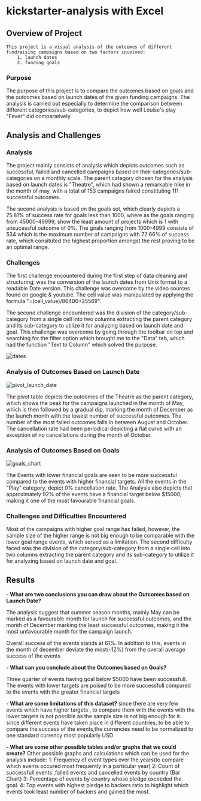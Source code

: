 # kickstarter-analysis with Excel
	
## Overview of Project

	This project is a visual analysis of the outcomes of different fundraising campaigns based on two factors involved:
		1. launch dates
		2. funding goals

### Purpose

The purpose of this project is to compare the outcomes based on goals and the outcomes based on launch dates of the given funding campaigns. The analysis is carried out especially to determine the comparison between different categories/sub-categories, to depict how well Louise's play "Fever" did comparatively.
	
## Analysis and Challenges

### Analysis

The project mainly consists of analysis which depicts outcomes such as successful, failed and cancelled campaigns based on their categories/sub-categories on a monthly scale.
The parent category chosen for the analysis based on launch dates is "Theatre", which had shown a remarkable hike in the month of may, with a total of 153 campaigns faired constituting 111 successful outcomes.

The second analysis is based on the goals set, which clearly depicts a 75.81% of success rate for goals less than 1000, where as the goals ranging from 45000-49999, show the least amount of projects which is 1 with unsucessful outcome of 0%. The goals ranging from 1000-4999 consists of 534 which is the maximum number of campaigns with 72.66% of success rate, which consituted the highest proportion amongst the rest proving to be an optimal range.

### Challenges

The first challenge encountered during the first step of data cleaning and structuring, was the conversion of the launch dates from Unix format to a readable Date version. This challenge was overcome by the video sources found on google & youtube. The cell value was manipulated by applying the formula "=(cell_value)/86400+25569".

The second challenge encountered was the division of the category/sub-category from a single cell into two columns extracting the parent category and its sub-category to utilize it for analyzing based on launch date and goal. This challenge was overcome by going through the toolbar on top and searching for the filter option which brought me to the "Data" tab, which had the function "Text to Column" which solved the purpose.

![dates](https://user-images.githubusercontent.com/86158802/123897189-f19a2200-d930-11eb-9389-fdf98f5d5b1f.PNG)


### Analysis of Outcomes Based on Launch Date
![pivot_launch_date](https://user-images.githubusercontent.com/86158802/123897107-ddeebb80-d930-11eb-9755-7c078fbae898.PNG)

The pivot table depicts the outcomes of the Theatre as the parent category, which shows the peak for the campaigns launched in the month of May, which is then followed by a gradual dip, marking the month of December as the launch month with the lowest number of successful outcomes. The number of the most failed outcomes falls in between August and October. The cancellation rate had been periodical depicting a flat curve with an exception of no cancellations during the month of October.

### Analysis of Outcomes Based on Goals

![goals_chart](https://user-images.githubusercontent.com/86158802/123897232-0971a600-d931-11eb-98eb-52dd3e349c68.PNG)

The Events with lower financial goals are seen to be more successful compared to the events with higher financial targets. All the events in the "Play" category, depict 0% cancellation rate. The Analysis also depicts that approximately 92% of the events have a financial target below $15000, making it one of the most favourable financial goals.

### Challenges and Difficulties Encountered

Most of the campaigns with higher goal range has failed, however, the sample size of the higher range is not big enough to be comparable with the lower goal range events, which served as a limitation.
The second difficulty faced was the division of the category/sub-category from a single cell into two columns extracting the parent category and its sub-category to utilize it for analyzing based on launch date and goal.

## Results

<b>- What are two conclusions you can draw about the Outcomes based on Launch Date?</b>

The analysis suggest that summer season months, mainly May can be marked as a favourable month for launch for successful outcomes, and the month of December marking the least successful outcomes, making it the most unfavourable month for the campaign launch.

Overall success of the events stands at 61%. In addition to this, events in the month of december deviate the most(-12%) from the overall average success of the events 
	
<b>- What can you conclude about the Outcomes based on Goals?</b>

Three quarter of events having goal below $5000 have been successfull. The events with lower targets are poised to be more successfull compared to the events with the greater financial targets

<b>- What are some limitations of this dataset?</b>
since there are very few events which have higher targets , to compare them with the events with the lower targets is not possible as the sample size is not big enough for it.
since different events have taken place in different countries, to be able to compare the success of the events,the currencies need to be normalized to one standard currency most popularly USD

<b>- What are some other possible tables and/or graphs that we could create?</b>
Other possible graphs and calculations which can be used for the analysis include: 
1: Frequency of event types over the years(to compare which events occured most frequently in a particular year)
2: Count of successfull events ,failed events and cancelled events by country (Bar Chart)
3: Percentage of events by country whose pledge exceeded the goal.
4: Top events with highest pledge to backers ratio to highlight which events took least number of backers and gained the most.

